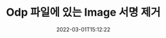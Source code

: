---
############################# Static ############################
layout: "auto-gen-signature"
date: 2022-03-01T15:12:22
draft: false
operation: Delete
signaturetype: Image
fileformat: Odp
productName: Java
lang: ko
productCode: java
otherformats: pdf doc docx docm dot dotm dotx odt ott rtf xls xlsx xlsm xlsb csv ods ots xltx xltm ppt pptx pps ppsx odp otp potx potm pptm ppsm
breadcrumb: Put Image signature on Odp for Java

############################# Head ############################
head_title: "Java을 통해 Odp 파일에서 Image 서명 삭제"
head_description: "서명된 Odp 문서에서 특정 Image 서명 삭제는 짧은 Java 코드로 쉽게 수행할 수 있습니다."

############################# Header ############################
title: "Odp 파일에 있는 Image 서명 제거"
description: "Odp 문서에서 다양한 Image 서명을 삭제합니다. Image 서명을 제거하려면 간단한 Java 코드가 필요합니다."
bg_image: "https://cms.admin.containerize.com/templates/aspose/App_Themes/V3/images/bg/header1.png"
bg_overlay: false
button:
    enable: true

############################# SubMenu ############################
submenu:
    enable: true

    left:
        img_alt: "GroupDocs.Signature for Java"
        image: "https://cms.admin.containerize.com/templates/groupdocs/images/product-logos/90x90-noborder/groupdocs-signature-java.png"
        product: "GroupDocs.Signature"
        platform: "Java"



############################# About ############################
about:
    enable: true
    title: "GroupDocs.Signature for Java API 기능에 대한 정보 얻기"
    content: |
        [GroupDocs.Signature for Java](https://products.groupdocs.com/signature/java/) API는 전자 서명을 사용하여 문서를 처리하는 다양한 방법을 제공합니다. 텍스트, 이미지, 디지털 인증서, 바코드, QR 코드, 스탬프 또는 메타데이터와 같은 디지털 서명을 사용할 수 있습니다. 고객은 PDF, MS Word 문서, MS Excel 통합 문서, MS PowerPoint 프레젠테이션, Adobe Photoshop 파일 및 다양한 이미지 형식에서 디지털 서명을 추가, 삭제, 업데이트, 확인 또는 검색할 수 있습니다. 방대한 수의 유용한 기능과 설정이 제공됩니다.
    

############################# Steps ############################
steps:
    enable: true
    title_left: "Odp 문서에서 Image 서명을 제거하는 방법"
    content_left: |
        [GroupDocs.Signature for Java](https://products.groupdocs.com/signature/java/)은 몇 줄의 코드로 Image 서명의 Odp 문서를 지우는 데 유용한 기능을 제공합니다.
        
        * 먼저, 문서에 대한 경로를 생성자 매개변수로 전달하는 서명 객체를 인스턴스화합니다.
        * 그런 다음 적절한 서명 개체를 만들고 고유 식별자를 설정합니다.
        * 그런 다음 삭제해야 하는 서명 개체를 전달하는 Delete 메서드를 호출합니다.
        * 마지막으로 작업 결과를 처리합니다.

    title_right: "시스템 요구 사항"
    content_right: |
        GroupDocs.Signature for Java은(는) 모든 주요 플랫폼 및 운영 체제에서 지원됩니다. 아래 코드를 실행하기 전에 시스템에 다음 전제 조건이 설치되어 있는지 확인하십시오.

        * 운영 체제: Microsoft Windows, Linux, MacOS
        * 개발 환경: NetBeans, Intellij IDEA, Eclipse, etc.
        * Java runtime: J2SE 6.0 and above
        * [Maven](https://repository.groupdocs.com/webapp/#/artifacts/browse/tree/General/repo/com/groupdocs/groupdocs-signature)에서 최신 버전의 GroupDocs.Signature for Java 다운로드
         
    code: |
        ```java    
                
        // Set up input Odp file
        String filePath = "input.odp";
        // Set up output file
        String outputFilePath = "output.odp";

        // Instantiate Signature for input file
        Signature signature = new Signature(filePath);

        // Id of signature which is supposed to be deleted
        // such Id may be obtained as result of search operation
        String id = "e3ad0ec7-9abf-426d-b9aa-b3328f3f1470";

        // provide signature features to delete
        ImageSignature signatureToDelete = new ImageSignature(id);

        // delete signature
        Boolean deleteResult = signature.delete(outputFilePath, signatureToDelete);

        // process deletion result
        if (deleteResult)
        {
                System.out.println("Signature was deleted successfully!");
        }
        ```

############################# Demos ############################
demos:
    enable: true
    title: "Image 서명으로 서명 라이브 데모"
    content: |
       지금 바로 [GroupDocs.Signature 앱](https://products.groupdocs.app/signature/family) 웹사이트를 방문하여 Odp 파일에 다양한 전자 서명을 추가하세요.          

############################# More Formats ############################
more_formats:
    enable: true
    title: "Java을(를) 사용하여 Image 서명을 삭제하세요."
    content: |
        "다양한 문서 형식에 추가된 전자 서명 삭제. 추가 코드 없이 빠르게 서명을 제거합니다."
    format: 
       
       
back_to_top:
    enable: true
---